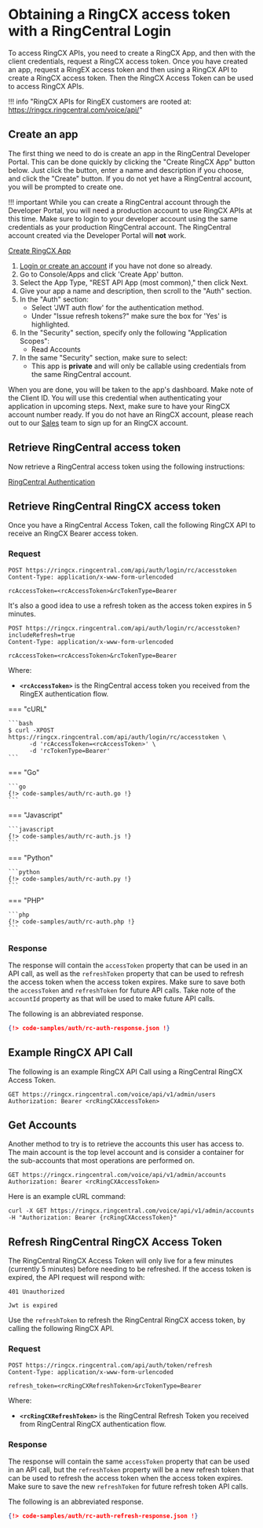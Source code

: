 # Obtaining a RingCX access token with a RingCentral Login

To access RingCX APIs, you need to create a RingCX App, and then with the client credentials, request a RingCX access token. Once you have created an app, request a RingEX access token and then using a RingCX API to create a RingCX access token. Then the RingCX Access Token can be used to access RingCX APIs.

!!! info "RingCX APIs for RingEX customers are rooted at: https://ringcx.ringcentral.com/voice/api/"

## Create an app

The first thing we need to do is create an app in the RingCentral Developer Portal. This can be done quickly by clicking the "Create RingCX App" button below. Just click the button, enter a name and description if you choose, and click the "Create" button. If you do not yet have a RingCentral account, you will be prompted to create one.

!!! important
    While you can create a RingCentral account through the Developer Portal, you will need a production account to use RingCX APIs at this time.  Make sure to login to your developer account using the same credentials as your production RingCentral account. The RingCentral account created via the Developer Portal will **not** work.

<a target="new" href="https://developer.ringcentral.com/new-app?name=Engage+Voice+Quick+Start+App&desc=A+simple+app+to+demo+engage+voice+apis+access&public=false&type=ServerOther&carriers=7710,7310,3420&permissions=ReadAccounts&redirectUri=" class="btn btn-primary">Create RingCX App</a>

<div class="expand" id="create-app-instructions">
<ol>
<li><a href="https://developers.ringcentral.com/login.html#/">Login or create an account</a> if you have not done so already.</li>
<li>Go to Console/Apps and click 'Create App' button.</li>
<li>Select the App Type, "REST API App (most common)," then click Next.</li>
<li>Give your app a name and description, then scroll to the "Auth" section.</li>
<li>In the "Auth" section:
  <ul>
  <li>Select 'JWT auth flow' for the authentication method.</li>
  <li>Under "Issue refresh tokens?" make sure the box for 'Yes' is highlighted.</li>
  </ul>
  </li>
<li>In the "Security" section, specify only the following "Application Scopes":
  <ul>
    <li>Read Accounts</li>
  </ul>
</li>
<li>In the same "Security" section, make sure to select:
  <ul>
    <li>This app is <b>private</b> and will only be callable using credentials from the same RingCentral account.</li>
  </ul>
</li>
</ol>
</div>

When you are done, you will be taken to the app's dashboard. Make note of the Client ID. You will use this credential when authenticating your application in upcoming steps.  Next, make sure to have your RingCX account number ready. If you do not have an RingCX account, please reach out to our [Sales](https://www.ringcentral.com/feedback/sales-contact.html) team to sign up for an RingCX account.

## Retrieve RingCentral access token

Now retrieve a RingCentral access token using the following instructions:

[RingCentral Authentication](https://developers.ringcentral.com/guide/authentication)

## Retrieve RingCentral RingCX access token

Once you have a RingCentral Access Token, call the following RingCX API to receive an RingCX Bearer access token.

### Request

```http
POST https://ringcx.ringcentral.com/api/auth/login/rc/accesstoken
Content-Type: application/x-www-form-urlencoded

rcAccessToken=<rcAccessToken>&rcTokenType=Bearer
```

It's also a good idea to use a refresh token as the access token expires in 5 minutes.

```http
POST https://ringcx.ringcentral.com/api/auth/login/rc/accesstoken?includeRefresh=true
Content-Type: application/x-www-form-urlencoded

rcAccessToken=<rcAccessToken>&rcTokenType=Bearer
```

Where:

-   **`<rcAccessToken>`** is the RingCentral access token you received from the RingEX authentication flow.

=== "cURL"

    ```bash
    $ curl -XPOST https://ringcx.ringcentral.com/api/auth/login/rc/accesstoken \
          -d 'rcAccessToken=<rcAccessToken>' \
          -d 'rcTokenType=Bearer'
    ```
    
=== "Go"

    ```go
    {!> code-samples/auth/rc-auth.go !}
    ```

=== "Javascript"

    ```javascript
    {!> code-samples/auth/rc-auth.js !}
    ```

=== "Python"

    ```python 
    {!> code-samples/auth/rc-auth.py !}
    ```

=== "PHP"

    ```php
    {!> code-samples/auth/rc-auth.php !}
    ```

### Response

The response will contain the `accessToken` property that can be used in an API call, as well as the `refreshToken` property that can be used to refresh the access token when the access token expires. Make sure to save both the `accessToken` and `refreshToken` for future API calls. Take note of the `accountId` property as that will be used to make future API calls.

The following is an abbreviated response.

```json
{!> code-samples/auth/rc-auth-response.json !}
```

## Example RingCX API Call

The following is an example RingCX API Call using a RingCentral RingCX Access Token.

```http
GET https://ringcx.ringcentral.com/voice/api/v1/admin/users
Authorization: Bearer <rcRingCXAccessToken>
```

## Get Accounts

Another method to try is to retrieve the accounts this user has access to. The main account is the top level account and is consider a container for the sub-accounts that most operations are performed on.

```http
GET https://ringcx.ringcentral.com/voice/api/v1/admin/accounts
Authorization: Bearer <rcRingCXAccessToken>
```

Here is an example cURL command:

`curl -X GET https://ringcx.ringcentral.com/voice/api/v1/admin/accounts -H "Authorization: Bearer {rcRingCXAccessToken}"`

## Refresh RingCentral RingCX Access Token

The RingCentral RingCX Access Token will only live for a few minutes (currently 5 minutes) before needing to be refreshed. If the access token is expired, the API request will respond with:

```http
401 Unauthorized

Jwt is expired
```

Use the `refreshToken` to refresh the RingCentral RingCX access token, by calling the following RingCX API.

### Request

```http
POST https://ringcx.ringcentral.com/api/auth/token/refresh
Content-Type: application/x-www-form-urlencoded

refresh_token=<rcRingCXRefreshToken>&rcTokenType=Bearer
```

Where:

-   **`<rcRingCXRefreshToken>`** is the RingCentral Refresh Token you received from RingCentral RingCX authentication flow.

### Response

The response will contain the same `accessToken` property that can be used in an API call, but the `refreshToken` property will be a new refresh token that can be used to refresh the access token when the access token expires. Make sure to save the new `refreshToken` for future refresh token API calls.

The following is an abbreviated response.

```json
{!> code-samples/auth/rc-auth-refresh-response.json !}
```
